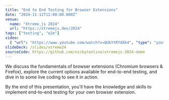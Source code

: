 ```yaml
---
title: "End to End Testing for Browser Extensions"
date: "2024-11-12T12:00:00.000Z"
venue:
  name: "Xtreme.js 2024"
  url: "https://xtremejs.dev/2024"
tags: ["testing", "e2e"]
video:
  { "url": "https://www.youtube.com/watch?v=QUkYtRYdXk4", "type": "youtube" }
slideDeck: /slides/xtreme24
sourceCode: https://github.com/nickytonline/xtremejs-2024-demo
---
```


We discuss the fundamentals of browser extensions (Chromium browsers & Firefox), explore the current options available for end-to-end testing, and dive in to some live coding to see it in action.

By the end of this presentation, you'll have the knowledge and skills to implement end-to-end testing for your own browser extension.
